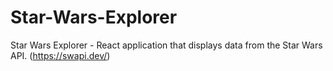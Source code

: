 # Star-Wars-Explorer
Star Wars Explorer - React application that displays data from the Star Wars API. (https://swapi.dev/)
